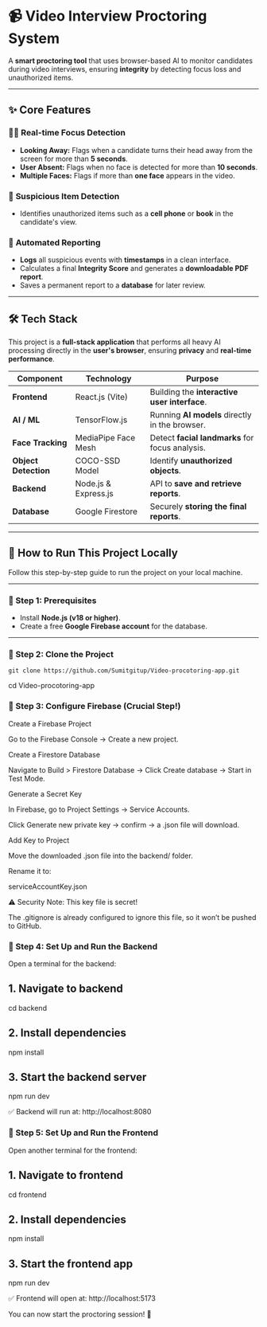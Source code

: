 # 📹 Video Interview Proctoring System  

A **smart proctoring tool** that uses browser-based AI to monitor candidates during video interviews, ensuring **integrity** by detecting focus loss and unauthorized items.  

---

## ✨ Core Features  

### 👨‍💻 **Real-time Focus Detection**  
- **Looking Away:** Flags when a candidate turns their head away from the screen for more than **5 seconds**.  
- **User Absent:** Flags when no face is detected for more than **10 seconds**.  
- **Multiple Faces:** Flags if more than **one face** appears in the video.  

### 📱 **Suspicious Item Detection**  
- Identifies unauthorized items such as a **cell phone** or **book** in the candidate's view.  

### 📄 **Automated Reporting**  
- **Logs** all suspicious events with **timestamps** in a clean interface.  
- Calculates a final **Integrity Score** and generates a **downloadable PDF report**.  
- Saves a permanent report to a **database** for later review.  

---

## 🛠️ Tech Stack  

This project is a **full-stack application** that performs all heavy AI processing directly in the **user's browser**, ensuring **privacy** and **real-time performance**.  

| **Component**      | **Technology**        | **Purpose**                                   |
|---------------------|----------------------|-----------------------------------------------|
| **Frontend**        | React.js (Vite)      | Building the **interactive user interface**.  |
| **AI / ML**         | TensorFlow.js        | Running **AI models** directly in the browser.|
| **Face Tracking**   | MediaPipe Face Mesh  | Detect **facial landmarks** for focus analysis.|
| **Object Detection**| COCO-SSD Model       | Identify **unauthorized objects**.            |
| **Backend**         | Node.js & Express.js | API to **save and retrieve reports**.         |
| **Database**        | Google Firestore     | Securely **storing the final reports**.       |

---

## 🚀 How to Run This Project Locally  

Follow this step-by-step guide to run the project on your local machine.  

---

### 🔹 Step 1: **Prerequisites**  
- Install **Node.js (v18 or higher)**.  
- Create a free **Google Firebase account** for the database.  

---

### 🔹 Step 2: **Clone the Project**  

`git clone https://github.com/Sumitgitup/Video-procotoring-app.git`


cd Video-procotoring-app



### 🔹 Step 3: **Configure Firebase (Crucial Step!)**

Create a Firebase Project

Go to the Firebase Console
 → Create a new project.

Create a Firestore Database

Navigate to Build > Firestore Database → Click Create database → Start in Test Mode.

Generate a Secret Key

In Firebase, go to Project Settings → Service Accounts.

Click Generate new private key → confirm → a .json file will download.

Add Key to Project

Move the downloaded .json file into the backend/ folder.

Rename it to:

serviceAccountKey.json


⚠️ Security Note: This key file is secret!

The .gitignore is already configured to ignore this file, so it won’t be pushed to GitHub.

### 🔹 Step 4: **Set Up and Run the Backend**

Open a terminal for the backend:

## 1. Navigate to backend
cd backend

## 2. Install dependencies
npm install

## 3. Start the backend server
npm run dev


✅ Backend will run at: http://localhost:8080

### 🔹 Step 5: **Set Up and Run the Frontend**

Open another terminal for the frontend:

## 1. Navigate to frontend
cd frontend

## 2. Install dependencies
npm install

## 3. Start the frontend app
npm run dev


✅ Frontend will open at: http://localhost:5173

You can now start the proctoring session! 🎥
